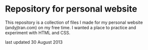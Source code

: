Repository for personal website
=======
This repository is a collection of files I made for my personal website (andyjtran.com) on my free time.
I wanted a place to practice and experiment with HTML and CSS.

last updated 30 August 2013